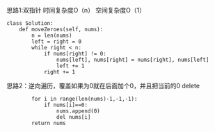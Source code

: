 思路1:双指针
时间复杂度O（n）
空间复杂度O（1）

```
class Solution:
    def moveZeroes(self, nums):
        n = len(nums)
        left = right = 0
        while right < n:
            if nums[right] != 0:
                nums[left], nums[right] = nums[right], nums[left]
                left += 1
            right += 1
```
思路2：逆向遍历，覆盖如果为0就在后面加个0，并且把当前的0 delete


```
        for i in range(len(nums)-1,-1,-1):
            if nums[i]==0:
                nums.append(0)
                del nums[i]
        return nums
```
